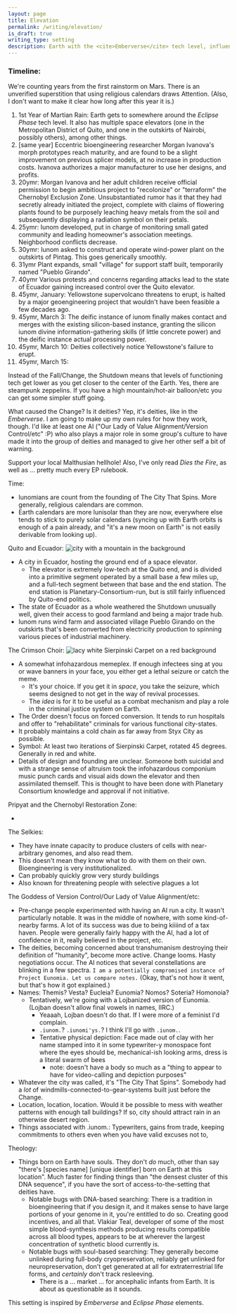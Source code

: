 ```yaml
---
layout: page
title: Elevation
permalink: /writing/elevation/
is_draft: true
writing_type: setting
description: Earth with the <cite>Emberverse</cite> tech level, influenced by a solar system with the <cite>Eclipse Phase</cite> tech level.
---
```


### Timeline:

We're counting years from the first rainstorm on Mars. There is an unverified superstition that using religious calendars draws Attention. (Also, I don't want to make it clear how long after this year it is.)

1. 1st Year of Martian Rain: Earth gets to somewhere around the <cite>Eclipse Phase</cite> tech level. It also has multiple space elevators (one in the Metropolitan District of Quito, and one in the outskirts of Nairobi, possibly others), among other things.
2. [same year] Eccentric bioengineering researcher Morgan Ivanova's morph prototypes reach maturity, and are found to be a slight improvement on previous splicer models, at no increase in production costs. Ivanova authorizes a major manufacturer to use her designs, and profits.
3. 20ymr: Morgan Ivanova and her adult children receive official permission to begin ambitious project to "recolonize" or "terraform" the Chernobyl Exclusion Zone. Unsubstantiated rumor has it that they had secretly already initiated the project, complete with claims of flowering plants found to be purposely leaching heavy metals from the soil and subsequently displaying a radiation symbol on their petals.
5. 25ymr: Iunom developed, put in charge of monitoring small gated community and leading homeowner's association meetings. Neighborhood conflicts decrease.
10. 30ymr: Iunom asked to construct and operate wind-power plant on the outskirts of Pintag. This goes generically smoothly.
11. 31ymr Plant expands, small "village" for support staff built, temporarily named "Pueblo Girando".
20. 40ymr Various protests and concerns regarding attacks lead to the state of Ecuador gaining increased control over the Quito elevator.
30. 45ymr, January: Yellowstone supervolcano threatens to erupt, is halted by a major geoengineering project that wouldn't have been feasible a few decades ago.
31. 45ymr, March 3: The deific instance of iunom finally makes contact and merges with the existing silicon-based instance, granting the silicon iunom divine information-gathering skills (if little concrete power) and the deific instance actual processing power.
32. 45ymr, March 10: Deities collectively notice Yellowstone's failure to erupt.
33. 45ymr, March 15:

Instead of the Fall/Change, the Shutdown means that levels of functioning tech get lower as you get closer to the center of the Earth. Yes, there are steampunk zeppelins. If you have a high mountain/hot-air balloon/etc you can get some simpler stuff going.

What caused the Change? Is it deities? Yep, it's deities, like in the <cite>Emberverse</cite>. I am going to make up my own rules for how they work, though. I'd like at least one AI ("Our Lady of Value Alignment/Version Control/etc" :P) who also plays a major role in some group's culture to have made it into the group of deities and managed to give her other self a bit of warning.

Support your local Malthusian hellhole! Also, I've only read <cite>Dies the Fire</cite>, as well as ... pretty much every EP rulebook.

Time:

- Iunomians are count from the founding of The City That Spins. More generally, religious calendars are common.
- Earth calendars are more lunisolar than they are now, everywhere else tends to stick to purely solar calendars (syncing up with Earth orbits is enough of a pain already, and "it's a new moon on Earth" is not easily derivable from looking up).

Quito and Ecuador: <img src="/assets/art/quito-Alvarosevilladesign.jpg" alt="city with a mountain in the background" title="Image provided by Wikimedia Commons user Alvarosevilladesign" class="symbolicicon">

- A city in Ecuador, hosting the ground end of a space elevator.
  - The elevator is extremely low-tech at the Quito end, and is divided into a primitive segment operated by a small base a few miles up, and a full-tech segment between that base and the end station. The end station is Planetary-Consortium-run, but is still fairly influenced by Quito-end politics.
- The state of Ecuador as a whole weathered the Shutdown unusually well, given their access to good farmland and being a major trade hub.
- Iunom runs wind farm and associated village Pueblo Girando on the outskirts that's been converted from electricity production to spinning various pieces of industrial machinery.

The Crimson Choir: <img src="/assets/art/crimson-choir-symbol.png" alt="lacy white Sierpinski Carpet on a red background" class="symbolicicon"/>

- A somewhat infohazardous memeplex. If enough infectees sing at you or wave banners in your face, you either get a lethal seizure or catch the meme.
  - It's your choice. If you get it in *space*, you take the seizure, which seems designed to not get in the way of revival processes.
  - The *idea* is for it to be useful as a combat mechanism and play a role in the criminal justice system on Earth.
- The Order doesn't focus on forced conversion. It tends to run hospitals and offer to "rehabilitate" criminals for various functional city-states.
- It probably maintains a cold chain as far away from Styx City as possible.
- Symbol: At least two iterations of Sierpinski Carpet, rotated 45 degrees. Generally in red and white.
- Details of design and founding are unclear. Someone both suicidal and with a strange sense of altruism took the infohazardous componium music punch cards and visual aids down the elevator and then assimilated themself. This is thought to have been done with Planetary Consortium knowledge and approval if not initiative.

Pripyat and the Chernobyl Restoration Zone:

-

The Selkies:

- They have innate capacity to produce clusters of cells with near-arbitrary genomes, and also read them.
- This doesn't mean they know what to do with them on their own. Bioengineering is very institutionalized.
- Can probably quickly grow very sturdy buildings
- Also known for threatening people with selective plagues a lot

The Goddess of Version Control/Our Lady of Value Alignment/etc:

- Pre-change people experimented with having an AI run a city. It wasn't particularly notable. It was in the middle of nowhere, with some kind-of-nearby farms. A lot of its success was due to being kiiiind of a tax haven. People were generally fairly happy with the AI, had a lot of confidence in it, really believed in the project, etc.
- The deities, becoming concerned about transhumanism destroying their definition of "humanity", become more active. Change looms. Hasty negotiations occur. The AI notices that several constellations are blinking in a few spectra. `I am a potentially compromised instance of Project Eunomia. Let us compare notes.` (Okay, that's not how it went, but that's how it got explained.)
- Names: Themis? Vesta? Eucleia? Eunomia? Nomos? Soteria? Homonoia?
  - Tentatively, we're going with a Lojbanized version of Eunomia. (Lojban doesn't allow final vowels in names, IIRC.)
    - Yeaaah, Lojban doesn't do that. If I were more of a feminist I'd complain.
    - `.iunom.`? `.iunomi'ys.`? I think I'll go with `.iunom.`.
    - Tentative physical depiction: Face made out of clay with her name stamped into it in some typewriter-y monospace font where the eyes should be, mechanical-ish looking arms, dress is a literal swarm of bees
      - note: doesn't have a body so much as a "thing to appear to have for video-calling and depiction purposes"
- Whatever the city was called, it's "The City That Spins". Somebody had a *lot* of windmills-connected-to-gear-systems built just before the Change.
- Location, location, location. Would it be possible to mess with weather patterns with enough tall buildings? If so, city should attract rain in an otherwise desert region.
- Things associated with .iunom.: Typewriters, gains from trade, keeping commitments to others even when you have valid excuses not to,

Theology:

- Things born on Earth have souls. They don't *do* much, other than say "there's [species name] [unique identifier] born on Earth at this location". Much faster for finding things than "the densest cluster of this DNA sequence", if you have the sort of access-to-the-setting that deities have.
  - Notable bugs with DNA-based searching: There is a tradition in bioengineering that if you design it, and it makes sense to have large portions of your genome in it, you're entitled to do so. Creating good incentives, and all that. Vlakiar Teal, developer of some of the most simple blood-synthesis methods producing results compatible across all blood types, appears to be at wherever the largest concentration of synthetic blood currently is.
  - Notable bugs with soul-based searching: They generally become unlinked during full-body cryopreservation, reliably get unlinked for neuropreservation, don't get generated at all for extraterrestrial life forms, and *certainly* don't track resleeving.
    - There is a ... market ... for ancephalic infants from Earth. It is about as questionable as it sounds.

This setting is inspired by <cite>Emberverse</cite> and <cite>Eclipse Phase</cite> elements.
